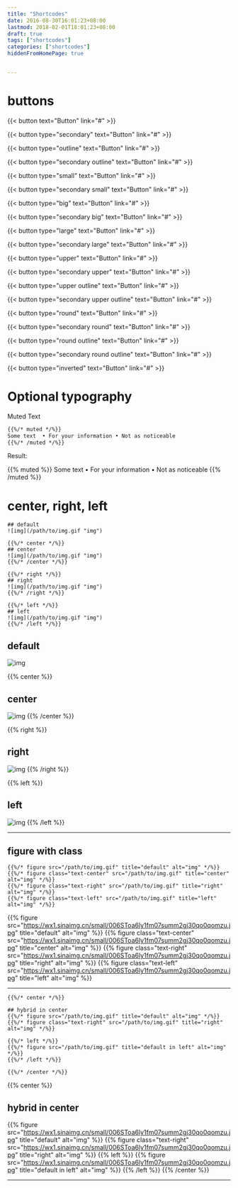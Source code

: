 ```yaml
---
title: "Shortcodes"
date: 2016-08-30T16:01:23+08:00
lastmod: 2018-02-01T18:01:23+08:00
draft: true
tags: ["shortcodes"]
categories: ["shortcodes"]
hiddenFromHomePage: true


---
```


# buttons

{{< button text="Button" link="#" >}}

{{< button type="secondary" text="Button" link="#" >}}

{{< button type="outline" text="Button" link="#" >}}

{{< button type="secondary outline" text="Button" link="#" >}}

{{< button type="small" text="Button" link="#" >}}

{{< button type="secondary small" text="Button" link="#" >}}

{{< button type="big" text="Button" link="#" >}}

{{< button type="secondary big" text="Button" link="#" >}}

{{< button type="large" text="Button" link="#" >}}

{{< button type="secondary large" text="Button" link="#" >}}

{{< button type="upper" text="Button" link="#" >}}

{{< button type="secondary upper" text="Button" link="#" >}}

{{< button type="upper outline" text="Button" link="#" >}}

{{< button type="secondary upper outline" text="Button" link="#" >}}

{{< button type="round" text="Button" link="#" >}}

{{< button type="secondary round" text="Button" link="#" >}}

{{< button type="round outline" text="Button" link="#" >}}

{{< button type="secondary round outline" text="Button" link="#" >}}

{{< button type="inverted" text="Button" link="#" >}}

# Optional typography

Muted Text

```markdown
{{%/* muted */%}}
Some text  • For your information • Not as noticeable
{{%/* /muted */%}}
```
Result: 

{{% muted %}}
Some text  • For your information • Not as noticeable
{{% /muted %}}

# center, right, left

```
## default
![img](/path/to/img.gif "img")

{{%/* center */%}}
## center
![img](/path/to/img.gif "img")
{{%/* /center */%}}

{{%/* right */%}}
## right
![img](/path/to/img.gif "img")
{{%/* /right */%}}

{{%/* left */%}}
## left
![img](/path/to/img.gif "img")
{{%/* /left */%}}
```
<!--more-->

## default
![img](https://wx1.sinaimg.cn/small/006SToa6ly1fm07summ2gj30qo0qomzu.jpg "img")

{{% center %}}
## center
![img](https://wx1.sinaimg.cn/small/006SToa6ly1fm07summ2gj30qo0qomzu.jpg "img")
{{% /center %}}

{{% right %}}
## right
![img](https://wx1.sinaimg.cn/small/006SToa6ly1fm07summ2gj30qo0qomzu.jpg "img")
{{% /right %}}

{{% left %}}
## left
![img](https://wx1.sinaimg.cn/small/006SToa6ly1fm07summ2gj30qo0qomzu.jpg "img")
{{% /left %}}

---

## figure with class 

```
{{%/* figure src="/path/to/img.gif" title="default" alt="img" */%}}
{{%/* figure class="text-center" src="/path/to/img.gif" title="center" alt="img" */%}}
{{%/* figure class="text-right" src="/path/to/img.gif" title="right" alt="img" */%}}
{{%/* figure class="text-left" src="/path/to/img.gif" title="left" alt="img" */%}}
```

{{% figure src="https://wx1.sinaimg.cn/small/006SToa6ly1fm07summ2gj30qo0qomzu.jpg" title="default" alt="img" %}}
{{% figure class="text-center" src="https://wx1.sinaimg.cn/small/006SToa6ly1fm07summ2gj30qo0qomzu.jpg" title="center" alt="img" %}}
{{% figure class="text-right" src="https://wx1.sinaimg.cn/small/006SToa6ly1fm07summ2gj30qo0qomzu.jpg" title="right" alt="img" %}}
{{% figure class="text-left" src="https://wx1.sinaimg.cn/small/006SToa6ly1fm07summ2gj30qo0qomzu.jpg" title="left" alt="img" %}}

---

```
{{%/* center */%}}

## hybrid in center
{{%/* figure src="/path/to/img.gif" title="default" alt="img" */%}}
{{%/* figure class="text-right" src="/path/to/img.gif" title="right" alt="img" */%}}

{{%/* left */%}}
{{%/* figure src="/path/to/img.gif" title="default in left" alt="img" */%}}
{{%/* /left */%}}

{{%/* /center */%}}
```

{{% center %}}
## hybrid in center
{{% figure src="https://wx1.sinaimg.cn/small/006SToa6ly1fm07summ2gj30qo0qomzu.jpg" title="default" alt="img" %}}
{{% figure class="text-right" src="https://wx1.sinaimg.cn/small/006SToa6ly1fm07summ2gj30qo0qomzu.jpg" title="right" alt="img" %}}
{{% left %}}
{{% figure src="https://wx1.sinaimg.cn/small/006SToa6ly1fm07summ2gj30qo0qomzu.jpg" title="default in left" alt="img" %}}
{{% /left %}}
{{% /center %}}

---

<style>
.post-content img {
  height: 64px;
}
</style>
